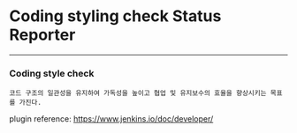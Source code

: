 #  Coding styling check Status Reporter 
---

### Coding style check
    코드 구조의 일관성을 유지하여 가독성을 높이고 협업 및 유지보수의 효율을 향상시키는 목표를 가진다.

plugin reference:
<https://www.jenkins.io/doc/developer/>
